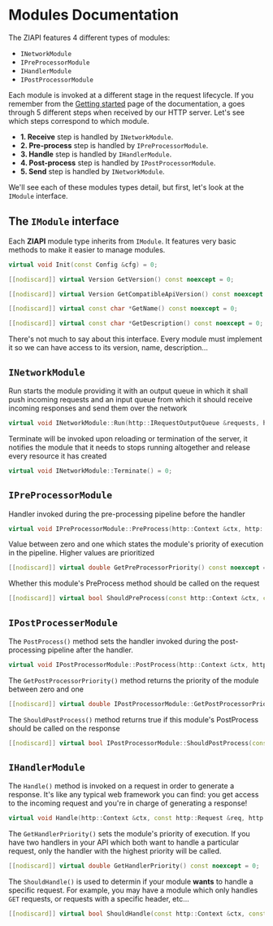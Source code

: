 # Modules Documentation

The ZIAPI features 4 different types of modules:
- `INetworkModule`
- `IPreProcessorModule`
- `IHandlerModule`
- `IPostProcessorModule`

Each module is invoked at a different stage in the request lifecycle. If you remember from the [Getting started](GETTING_STARTED.md) page of the documentation, a goes through 5 different steps when received by our HTTP server. Let's see which steps correspond to which module.
- **1. Receive** step is handled by `INetworkModule`.
- **2. Pre-process** step is handled by `IPreProcessorModule`.
- **3. Handle** step is handled by `IHandlerModule`.
- **4. Post-process** step is handled by `IPostProcessorModule`.
- **5. Send** step is handled by `INetworkModule`.

We'll see each of these modules types detail, but first, let's look at the `IModule` interface.

## The `IModule` interface

Each **ZIAPI** module type inherits from `IModule`. It features very basic methods to make it easier to manage modules.

```c++
virtual void Init(const Config &cfg) = 0;

[[nodiscard]] virtual Version GetVersion() const noexcept = 0;

[[nodiscard]] virtual Version GetCompatibleApiVersion() const noexcept = 0;

[[nodiscard]] virtual const char *GetName() const noexcept = 0;

[[nodiscard]] virtual const char *GetDescription() const noexcept = 0;
```

There's not much to say about this interface. Every module must implement it so we can have access to its version, name, description...

## `INetworkModule`

Run starts the module providing it with an output queue in which it
shall push incoming requests and an input queue from which it should
receive incoming responses and send them over the network

```c++
virtual void INetworkModule::Run(http::IRequestOutputQueue &requests, http::IResponseInputQueue &responses);
```

Terminate will be invoked upon reloading or termination of the server,
it notifies the module that it needs to stops running altogether and
release every resource it has created

```c++
virtual void INetworkModule::Terminate() = 0;
```

## `IPreProcessorModule`

Handler invoked during the pre-processing pipeline before the handler

```c++
virtual void IPreProcessorModule::PreProcess(http::Context &ctx, http::Request &req) = 0;
```

Value between zero and one which states the module's priority of execution in the pipeline. Higher values are prioritized

```c++
[[nodiscard]] virtual double GetPreProcessorPriority() const noexcept = 0;
```

Whether this module's PreProcess method should be called on the request

```c++
[[nodiscard]] virtual bool ShouldPreProcess(const http::Context &ctx, const http::Request &req) const = 0;
```

## `IPostProcesserModule`

The `PostProcess()` method sets the handler invoked during the post-processing pipeline after the handler.

```c++
virtual void IPostProcessorModule::PostProcess(http::Context &ctx, http::Response &res) = 0;
```

The `GetPostProcessorPriority()` method returns the priority of the module between zero and one

```c++
[[nodiscard]] virtual double IPostProcessorModule::GetPostProcessorPriority() const noexcept = 0;
```

The `ShouldPostProcess()` method returns true if this module's PostProcess should be called on the response

```c++
[[nodiscard]] virtual bool IPostProcessorModule::ShouldPostProcess(const http::Context &ctx, const http::Response &res) const = 0;
```

## `IHandlerModule`

The `Handle()` method is invoked on a request in order to generate a response. It's like any typical web framework you can find: you get access to the incoming request and you're in charge of generating a response!

```c++
virtual void Handle(http::Context &ctx, const http::Request &req, http::Response &res) = 0;
```

The `GetHandlerPriority()` sets the module's priority of execution. If you have two handlers in your API which both want to handle a particular request, only the handler with the highest priority will be called.

```c++
[[nodiscard]] virtual double GetHandlerPriority() const noexcept = 0;
```

The `ShouldHandle()` is used to determin if your module **wants** to handle a specific request. For example, you may have a module which only handles `GET` requests, or requests with a specific header, etc...

```c++
[[nodiscard]] virtual bool ShouldHandle(const http::Context &ctx, const http::Request &req) const = 0;
```
